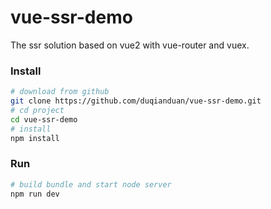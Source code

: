 
# vue-ssr-demo
The ssr solution based on vue2 with vue-router and vuex. 

### Install
``` bash
# download from github
git clone https://github.com/duqianduan/vue-ssr-demo.git
# cd project
cd vue-ssr-demo
# install
npm install
```
### Run
``` bash
# build bundle and start node server
npm run dev
```


